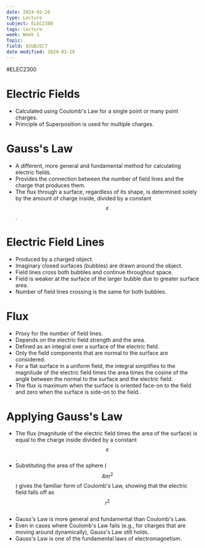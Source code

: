 ```yaml
---
date: 2024-02-26
type: Lecture
subject: ELEC2300
tags: lecture
week: Week 1
Topic:
field: $SUBJECT
date modified: 2024-03-18
---
```


#ELEC2300

# Electric Fields

- Calculated using Coulomb's Law for a single point or many point charges.
- Principle of Superposition is used for multiple charges.

# Gauss's Law

- A different, more general and fundamental method for calculating electric fields.
- Provides the connection between the number of field lines and the charge that produces them.
- The flux through a surface, regardless of its shape, is determined solely by the amount of charge inside, divided by a constant $$\varepsilon$$.

# Electric Field Lines

- Produced by a charged object.
- Imaginary closed surfaces (bubbles) are drawn around the object.
- Field lines cross both bubbles and continue throughout space.
- Field is weaker at the surface of the larger bubble due to greater surface area.
- Number of field lines crossing is the same for both bubbles.

# Flux

- Proxy for the number of field lines.
- Depends on the electric field strength and the area.
- Defined as an integral over a surface of the electric field.
- Only the field components that are normal to the surface are considered.
- For a flat surface in a uniform field, the integral simplifies to the magnitude of the electric field times the area times the cosine of the angle between the normal to the surface and the electric field.
- The flux is maximum when the surface is oriented face-on to the field and zero when the surface is side-on to the field.

# Applying Gauss's Law

- The flux (magnitude of the electric field times the area of the surface) is equal to the charge inside divided by a constant $$\varepsilon$$.
- Substituting the area of the sphere ($$4\pi r^2$$) gives the familiar form of Coulomb's Law, showing that the electric field falls off as $$r^2$$.
- Gauss's Law is more general and fundamental than Coulomb's Law.
- Even in cases where Coulomb's Law fails (e.g., for charges that are moving around dynamically), Gauss's Law still holds.
- Gauss's Law is one of the fundamental laws of electromagnetism.
